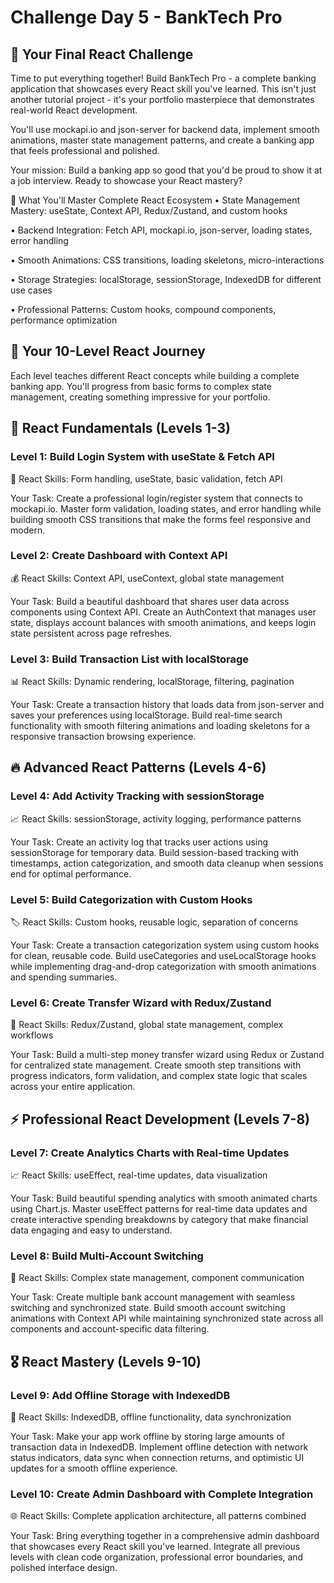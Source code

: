 # Challenge Day 5 - BankTech Pro
## 🏦 Your Final React Challenge
Time to put everything together! Build BankTech Pro - a complete banking application that showcases every React skill you've learned. This isn't just another tutorial project - it's your portfolio masterpiece that demonstrates real-world React development.

You'll use mockapi.io and json-server for backend data, implement smooth animations, master state management patterns, and create a banking app that feels professional and polished.

Your mission: Build a banking app so good that you'd be proud to show it at a job interview. Ready to showcase your React mastery?

🎯 What You'll Master
Complete React Ecosystem
• State Management Mastery: useState, Context API, Redux/Zustand, and custom hooks

• Backend Integration: Fetch API, mockapi.io, json-server, loading states, error handling

• Smooth Animations: CSS transitions, loading skeletons, micro-interactions

• Storage Strategies: localStorage, sessionStorage, IndexedDB for different use cases

• Professional Patterns: Custom hooks, compound components, performance optimization

## 🚀 Your 10-Level React Journey
Each level teaches different React concepts while building a complete banking app. You'll progress from basic forms to complex state management, creating something impressive for your portfolio.

## 🌟 React Fundamentals (Levels 1-3)
### Level 1: Build Login System with useState & Fetch API
🔑 React Skills: Form handling, useState, basic validation, fetch API

Your Task:
Create a professional login/register system that connects to mockapi.io. Master form validation, loading states, and error handling while building smooth CSS transitions that make the forms feel responsive and modern.

### Level 2: Create Dashboard with Context API
💰 React Skills: Context API, useContext, global state management

Your Task:
Build a beautiful dashboard that shares user data across components using Context API. Create an AuthContext that manages user state, displays account balances with smooth animations, and keeps login state persistent across page refreshes.

### Level 3: Build Transaction List with localStorage
📊 React Skills: Dynamic rendering, localStorage, filtering, pagination

Your Task:
Create a transaction history that loads data from json-server and saves your preferences using localStorage. Build real-time search functionality with smooth filtering animations and loading skeletons for a responsive transaction browsing experience.

## 🔥 Advanced React Patterns (Levels 4-6)
### Level 4: Add Activity Tracking with sessionStorage
📈 React Skills: sessionStorage, activity logging, performance patterns

Your Task:
Create an activity log that tracks user actions using sessionStorage for temporary data. Build session-based tracking with timestamps, action categorization, and smooth data cleanup when sessions end for optimal performance.

### Level 5: Build Categorization with Custom Hooks
🏷️ React Skills: Custom hooks, reusable logic, separation of concerns

Your Task:
Create a transaction categorization system using custom hooks for clean, reusable code. Build useCategories and useLocalStorage hooks while implementing drag-and-drop categorization with smooth animations and spending summaries.

### Level 6: Create Transfer Wizard with Redux/Zustand
💸 React Skills: Redux/Zustand, global state management, complex workflows

Your Task:
Build a multi-step money transfer wizard using Redux or Zustand for centralized state management. Create smooth step transitions with progress indicators, form validation, and complex state logic that scales across your entire application.

## ⚡ Professional React Development (Levels 7-8)
### Level 7: Create Analytics Charts with Real-time Updates
📈 React Skills: useEffect, real-time updates, data visualization

Your Task:
Build beautiful spending analytics with smooth animated charts using Chart.js. Master useEffect patterns for real-time data updates and create interactive spending breakdowns by category that make financial data engaging and easy to understand.

### Level 8: Build Multi-Account Switching
🏢 React Skills: Complex state management, component communication

Your Task:
Create multiple bank account management with seamless switching and synchronized state. Build smooth account switching animations with Context API while maintaining synchronized state across all components and account-specific data filtering.

## 🎖️ React Mastery (Levels 9-10)
### Level 9: Add Offline Storage with IndexedDB
🔄 React Skills: IndexedDB, offline functionality, data synchronization

Your Task:
Make your app work offline by storing large amounts of transaction data in IndexedDB. Implement offline detection with network status indicators, data sync when connection returns, and optimistic UI updates for a smooth offline experience.

### Level 10: Create Admin Dashboard with Complete Integration
🌐 React Skills: Complete application architecture, all patterns combined

Your Task:
Bring everything together in a comprehensive admin dashboard that showcases every React skill you've learned. Integrate all previous levels with clean code organization, professional error boundaries, and polished interface design.